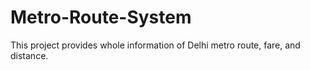 # Metro-Route-System
This project provides whole information of Delhi metro route, fare, and distance.
